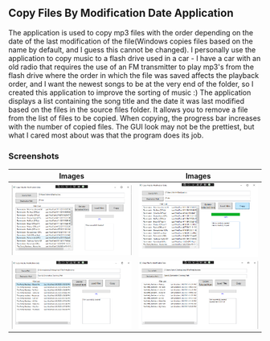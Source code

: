 ## Copy Files By Modification Date Application ##

The application is used to copy mp3 files with the order depending on the date of the last modification of the file(Windows copies files based on the name by default, and I guess this cannot be changed). I personally use the application to copy music to a flash drive used in a car - I have a car with an old radio that requires the use of an FM transmitter to play mp3's from the flash drive where the order in which the file was saved affects the playback order, and I want the newest songs to be at the very end of the folder, so I created this application to improve the sorting of music :)
The application displays a list containing the song title and the date it was last modified based on the files in the source files folder. It allows you to remove a file from the list of files to be copied. When copying, the progress bar increases with the number of copied files. The GUI look may not be the prettiest, but what I cared most about was that the program does its job.


### Screenshots ###
| Images  | Images |
| ------------- | ------------- |
| ![ItemsList](assets/1FilesLoaded.png)  | ![ItemsList](assets/2FilesCopied.png)  |
| ![ItemsList](assets/3BeforeDeletingItem.png)  | ![ItemsList](assets/4AfterClickDeleteItem.png)  |
